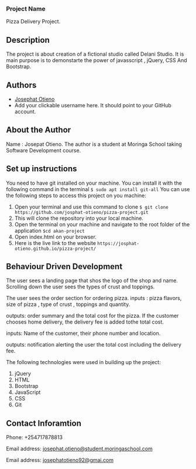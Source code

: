 ### Project Name
 Pizza Delivery Project.
## Description
 The project is about creation of a fictional studio called Delani Studio. It is main purpose is to demonstarte the power of javasscript , jQuery, CSS And Bootstrap.
 ## Authors
- [Josephat Otieno](https://github.com/)
- Add your clickable username here. It should point to your GitHub account. 
## About the Author
 Name : Josepat Otieno.
 The author is a student at Moringa School taking Software Development course.
## Set up instructions
 You need to have git installed on your machine. You can install it with the following command in the terminal
 `$ sudo apt install git-all`
 You can use the following steps to access this project on you machine:
 1. Open your terminal and use this command to clone `$ git clone https://github.com/josphat-otieno/pizza-project.git`
 2. This will clone the repository into your local machine.
 3. Open the terminal on your machine and navigate to the root folder of the application  `$cd akan-project`
 4. Open index.html on your browser.
 5. Here is the live link to the website `https://josphat-otieno.github.io/pizza-project/`

## Behaviour Driven Development
 The user sees a landing page that shos the logo of the shop and name. Scrolling down the user sees the types of crust and toppings.
 
 The user sees the order section for ordering pizza.
 inputs : pizza flavors, size of pizza , type of crust , toppings and quantity. 
 
 outputs: order summary and the total cost for the pizza. If the customer chooses home delivery, the delivery fee is added tothe total cost.

 inputs: Name of the customer, their phone number and location.

 outputs: notification alerting the user the total cost including the delivery fee.


The following technologies were used in building up the project:
1. jQuery
2. HTML
3. Bootstrap
4. JavaScript
5. CSS
6. Git
## Contact Inforamtion
 Phone: +254717878813

 Email address: josephat.otieno@student.moringaschool.com

 Email address: josephatotieno92@gmai.com